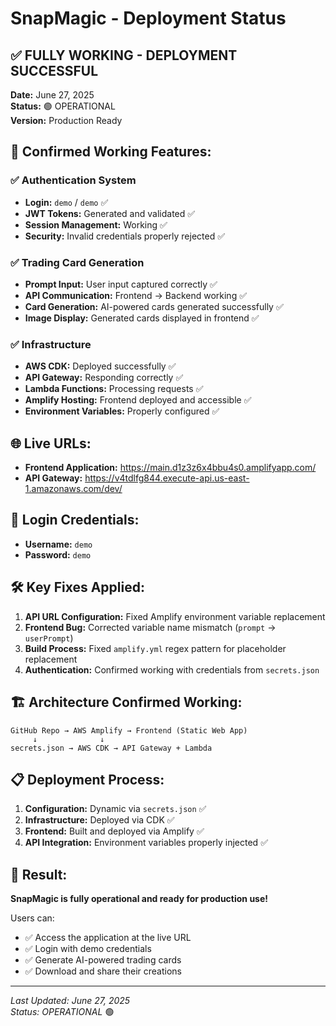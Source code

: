 # SnapMagic - Deployment Status

## ✅ FULLY WORKING - DEPLOYMENT SUCCESSFUL

**Date:** June 27, 2025  
**Status:** 🟢 OPERATIONAL  
**Version:** Production Ready

## 🎯 **Confirmed Working Features:**

### ✅ Authentication System
- **Login:** `demo` / `demo` ✅
- **JWT Tokens:** Generated and validated ✅
- **Session Management:** Working ✅
- **Security:** Invalid credentials properly rejected ✅

### ✅ Trading Card Generation
- **Prompt Input:** User input captured correctly ✅
- **API Communication:** Frontend → Backend working ✅
- **Card Generation:** AI-powered cards generated successfully ✅
- **Image Display:** Generated cards displayed in frontend ✅

### ✅ Infrastructure
- **AWS CDK:** Deployed successfully ✅
- **API Gateway:** Responding correctly ✅
- **Lambda Functions:** Processing requests ✅
- **Amplify Hosting:** Frontend deployed and accessible ✅
- **Environment Variables:** Properly configured ✅

## 🌐 **Live URLs:**

- **Frontend Application:** https://main.d1z3z6x4bbu4s0.amplifyapp.com/
- **API Gateway:** https://v4tdlfg844.execute-api.us-east-1.amazonaws.com/dev/

## 🔐 **Login Credentials:**

- **Username:** `demo`
- **Password:** `demo`

## 🛠️ **Key Fixes Applied:**

1. **API URL Configuration:** Fixed Amplify environment variable replacement
2. **Frontend Bug:** Corrected variable name mismatch (`prompt` → `userPrompt`)
3. **Build Process:** Fixed `amplify.yml` regex pattern for placeholder replacement
4. **Authentication:** Confirmed working with credentials from `secrets.json`

## 🏗️ **Architecture Confirmed Working:**

```
GitHub Repo → AWS Amplify → Frontend (Static Web App)
     ↓              ↓
secrets.json → AWS CDK → API Gateway + Lambda
```

## 📋 **Deployment Process:**

1. **Configuration:** Dynamic via `secrets.json` ✅
2. **Infrastructure:** Deployed via CDK ✅
3. **Frontend:** Built and deployed via Amplify ✅
4. **API Integration:** Environment variables properly injected ✅

## 🎉 **Result:**

**SnapMagic is fully operational and ready for production use!**

Users can:
- ✅ Access the application at the live URL
- ✅ Login with demo credentials
- ✅ Generate AI-powered trading cards
- ✅ Download and share their creations

---

*Last Updated: June 27, 2025*  
*Status: OPERATIONAL* 🟢
